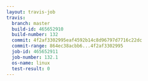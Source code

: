 ```yaml
---
layout: travis-job
travis:
  branch: master
  build-id: 465652910
  build-number: 132
  commit: 4f2af3302995eaf4592b14c8d96797d7716c22dc
  commit-range: 864ec38acbb6...4f2af3302995
  job-id: 465652911
  job-number: 132.1
  os-name: linux
  test-result: 0
---
```

